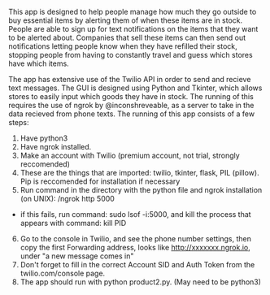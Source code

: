 This app is designed to help people manage how much they go outside to buy essential items by alerting them of when these items are in stock. People are able to sign up for text notifications on the items that they want to be alerted about. Companies that sell these items can then send out notifications letting people know when they have refilled their stock, stopping people from having to constantly travel and guess which stores have which items.

The app has extensive use of the Twilio API in order to send and recieve text messages. The GUI is designed using Python and Tkinter, which allows stores to easily input which goods they have in stock.
The running of this requires the use of ngrok by @inconshreveable, as a server to take in the data recieved from phone texts. 
The running of this app consists of a few steps:
1. Have python3
2. Have ngrok installed. 
3. Make an account with Twilio (premium account, not trial, strongly reccomended)
4. These are the things that are imported: twilio, tkinter, flask, PIL (pillow). Pip is reccomended for installation if necessary
5. Run command in the directory with the python file and ngrok installation (on UNIX): /ngrok http 5000
- if this fails, run command: sudo lsof -i:5000, and kill the process that appears with command: kill PID
6. Go to the console in Twilio, and see the phone number settings, then copy the first Forwarding address, looks like http://xxxxxxx.ngrok.io, under "a new message comes in"
7. Don't forget to fill in the correct Account SID and Auth Token from the twilio.com/console page. 
8. The app should run with python product2.py. (May need to be python3)
